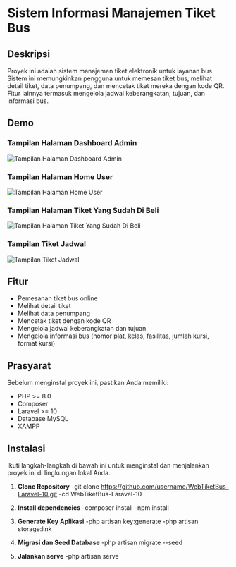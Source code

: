 # Sistem Informasi Manajemen Tiket Bus

## Deskripsi
Proyek ini adalah sistem manajemen tiket elektronik untuk layanan bus. Sistem ini memungkinkan pengguna untuk memesan tiket bus, melihat detail tiket, data penumpang, dan mencetak tiket mereka dengan kode QR. Fitur lainnya termasuk mengelola jadwal keberangkatan, tujuan, dan informasi bus.


## Demo
### Tampilan Halaman Dashboard Admin
![Tampilan Halaman Dashboard Admin](https://github.com/rizkimulyawann/WebTiketBus-Laravel-10/blob/main/public/images/admin.png)

### Tampilan Halaman Home User
![Tampilan Halaman Home User](https://github.com/rizkimulyawann/WebTiketBus-Laravel-10/blob/main/public/images/home_user.png)

### Tampilan Halaman Tiket Yang Sudah Di Beli
![Tampilan Halaman Tiket Yang Sudah Di Beli](https://github.com/rizkimulyawann/WebTiketBus-Laravel-10/blob/main/public/images/tampilan_tiket.png)

### Tampilan Tiket Jadwal
![Tampilan Tiket Jadwal](https://github.com/rizkimulyawann/WebTiketBus-Laravel-10/blob/main/public/images/tiket.png)


## Fitur
- Pemesanan tiket bus online
- Melihat detail tiket
- Melihat data penumpang
- Mencetak tiket dengan kode QR
- Mengelola jadwal keberangkatan dan tujuan
- Mengelola informasi bus (nomor plat, kelas, fasilitas, jumlah kursi, format kursi)

## Prasyarat
Sebelum menginstal proyek ini, pastikan Anda memiliki:
- PHP >= 8.0
- Composer
- Laravel >= 10
- Database MySQL
- XAMPP

## Instalasi
Ikuti langkah-langkah di bawah ini untuk menginstal dan menjalankan proyek ini di lingkungan lokal Anda.

1. **Clone Repository**
   -git clone https://github.com/username/WebTiketBus-Laravel-10.git
   -cd WebTiketBus-Laravel-10

2. **Install dependencies**
   -composer install
   -npm install

3. **Generate Key Aplikasi**
   -php artisan key:generate
   -php artisan storage:link

4. **Migrasi dan Seed Database**
   -php artisan migrate --seed

5. **Jalankan serve**
   -php artisan serve


